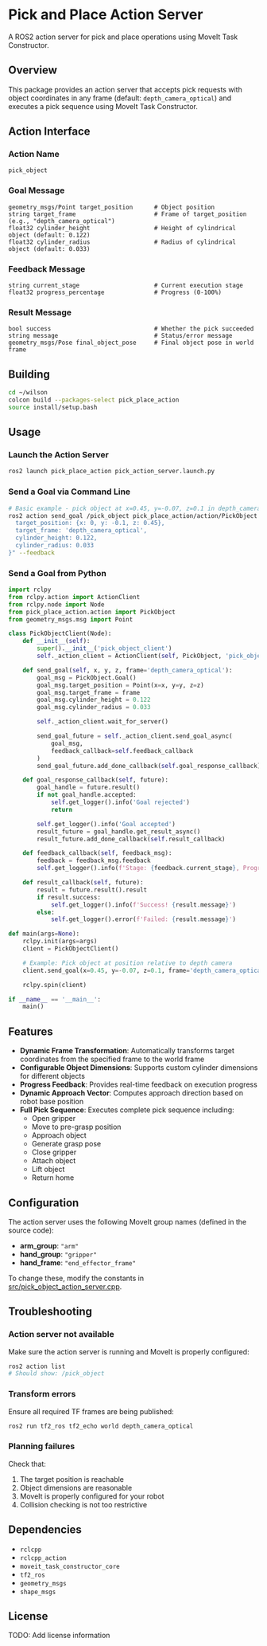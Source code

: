 # Pick and Place Action Server

A ROS2 action server for pick and place operations using MoveIt Task Constructor.

## Overview

This package provides an action server that accepts pick requests with object coordinates in any frame (default: `depth_camera_optical`) and executes a pick sequence using MoveIt Task Constructor.

## Action Interface

### Action Name
`pick_object`

### Goal Message
```
geometry_msgs/Point target_position      # Object position
string target_frame                      # Frame of target_position (e.g., "depth_camera_optical")
float32 cylinder_height                  # Height of cylindrical object (default: 0.122)
float32 cylinder_radius                  # Radius of cylindrical object (default: 0.033)
```

### Feedback Message
```
string current_stage                     # Current execution stage
float32 progress_percentage              # Progress (0-100%)
```

### Result Message
```
bool success                             # Whether the pick succeeded
string message                           # Status/error message
geometry_msgs/Pose final_object_pose     # Final object pose in world frame
```

## Building

```bash
cd ~/wilson
colcon build --packages-select pick_place_action
source install/setup.bash
```

## Usage

### Launch the Action Server

```bash
ros2 launch pick_place_action pick_action_server.launch.py
```

### Send a Goal via Command Line

```bash
# Basic example - pick object at x=0.45, y=-0.07, z=0.1 in depth_camera_optical frame
ros2 action send_goal /pick_object pick_place_action/action/PickObject "{
  target_position: {x: 0, y: -0.1, z: 0.45},
  target_frame: 'depth_camera_optical',
  cylinder_height: 0.122,
  cylinder_radius: 0.033
}" --feedback
```

### Send a Goal from Python

```python
import rclpy
from rclpy.action import ActionClient
from rclpy.node import Node
from pick_place_action.action import PickObject
from geometry_msgs.msg import Point

class PickObjectClient(Node):
    def __init__(self):
        super().__init__('pick_object_client')
        self._action_client = ActionClient(self, PickObject, 'pick_object')

    def send_goal(self, x, y, z, frame='depth_camera_optical'):
        goal_msg = PickObject.Goal()
        goal_msg.target_position = Point(x=x, y=y, z=z)
        goal_msg.target_frame = frame
        goal_msg.cylinder_height = 0.122
        goal_msg.cylinder_radius = 0.033

        self._action_client.wait_for_server()

        send_goal_future = self._action_client.send_goal_async(
            goal_msg,
            feedback_callback=self.feedback_callback
        )
        send_goal_future.add_done_callback(self.goal_response_callback)

    def goal_response_callback(self, future):
        goal_handle = future.result()
        if not goal_handle.accepted:
            self.get_logger().info('Goal rejected')
            return

        self.get_logger().info('Goal accepted')
        result_future = goal_handle.get_result_async()
        result_future.add_done_callback(self.result_callback)

    def feedback_callback(self, feedback_msg):
        feedback = feedback_msg.feedback
        self.get_logger().info(f'Stage: {feedback.current_stage}, Progress: {feedback.progress_percentage}%')

    def result_callback(self, future):
        result = future.result().result
        if result.success:
            self.get_logger().info(f'Success! {result.message}')
        else:
            self.get_logger().error(f'Failed: {result.message}')

def main(args=None):
    rclpy.init(args=args)
    client = PickObjectClient()

    # Example: Pick object at position relative to depth camera
    client.send_goal(x=0.45, y=-0.07, z=0.1, frame='depth_camera_optical')

    rclpy.spin(client)

if __name__ == '__main__':
    main()
```

## Features

- **Dynamic Frame Transformation**: Automatically transforms target coordinates from the specified frame to the world frame
- **Configurable Object Dimensions**: Supports custom cylinder dimensions for different objects
- **Progress Feedback**: Provides real-time feedback on execution progress
- **Dynamic Approach Vector**: Computes approach direction based on robot base position
- **Full Pick Sequence**: Executes complete pick sequence including:
  - Open gripper
  - Move to pre-grasp position
  - Approach object
  - Generate grasp pose
  - Close gripper
  - Attach object
  - Lift object
  - Return home

## Configuration

The action server uses the following MoveIt group names (defined in the source code):
- **arm_group**: `"arm"`
- **hand_group**: `"gripper"`
- **hand_frame**: `"end_effector_frame"`

To change these, modify the constants in [src/pick_object_action_server.cpp](src/pick_object_action_server.cpp:268-270).

## Troubleshooting

### Action server not available
Make sure the action server is running and MoveIt is properly configured:
```bash
ros2 action list
# Should show: /pick_object
```

### Transform errors
Ensure all required TF frames are being published:
```bash
ros2 run tf2_ros tf2_echo world depth_camera_optical
```

### Planning failures
Check that:
1. The target position is reachable
2. Object dimensions are reasonable
3. MoveIt is properly configured for your robot
4. Collision checking is not too restrictive

## Dependencies

- `rclcpp`
- `rclcpp_action`
- `moveit_task_constructor_core`
- `tf2_ros`
- `geometry_msgs`
- `shape_msgs`

## License

TODO: Add license information
